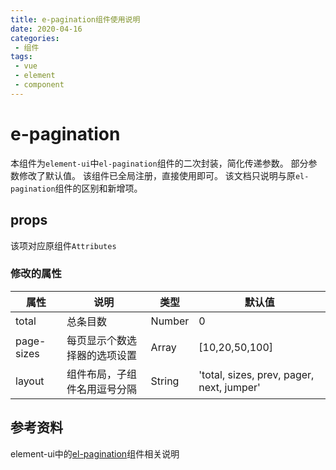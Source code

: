```yaml
---
title: e-pagination组件使用说明
date: 2020-04-16
categories:
 - 组件
tags:
 - vue
 - element
 - component
---
```


# e-pagination
本组件为`element-ui`中`el-pagination`组件的二次封装，简化传递参数。
部分参数修改了默认值。
该组件已全局注册，直接使用即可。
该文档只说明与原`el-pagination`组件的区别和新增项。

## props
该项对应原组件`Attributes`

### 修改的属性

属性|说明|类型|默认值
-|-|-|-
total|总条目数|Number|0
page-sizes|每页显示个数选择器的选项设置|Array|[10,20,50,100]
layout|组件布局，子组件名用逗号分隔|String|'total, sizes, prev, pager, next, jumper'

## 参考资料
element-ui中的[el-pagination](https://element.eleme.cn/#/zh-CN/component/pagination)组件相关说明


